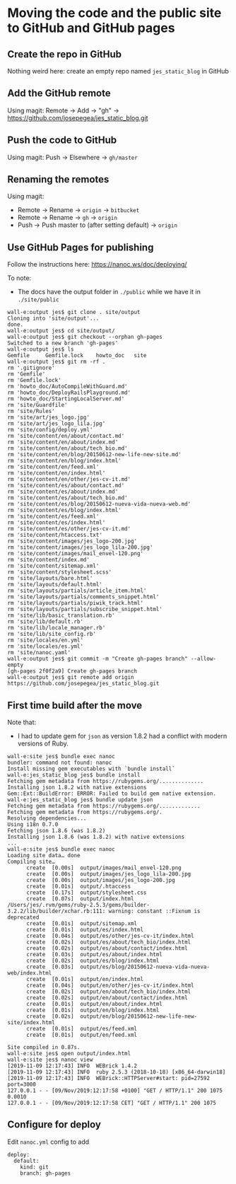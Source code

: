 # Moving the code and the public site to GitHub and GitHub pages

## Create the repo in GitHub

Nothing weird here: create an empty repo named `jes_static_blog` in GitHub

## Add the GitHub remote

Using magit: Remote -> Add -> "gh" -> https://github.com/josepegea/jes_static_blog.git

## Push the code to GitHub

Using magit: Push -> Elsewhere -> `gh/master`

## Renaming the remotes

Using magit:

- Remote -> Rename -> `origin` -> `bitbucket`
- Remote -> Rename -> `gh` -> `origin`
- Push -> Push master to (after setting default) -> `origin`

## Use GitHub Pages for publishing

Follow the instructions here: https://nanoc.ws/doc/deploying/

To note:

- The docs have the output folder in `./public` while we have it in `./site/public`

```
wall-e:output jes$ git clone . site/output
Cloning into 'site/output'...
done.
wall-e:output jes$ cd site/output/
wall-e:output jes$ git checkout --orphan gh-pages
Switched to a new branch 'gh-pages'
wall-e:output jes$ ls
Gemfile		Gemfile.lock	howto_doc	site
wall-e:output jes$ git rm -rf .
rm '.gitignore'
rm 'Gemfile'
rm 'Gemfile.lock'
rm 'howto_doc/AutoCompileWithGuard.md'
rm 'howto_doc/DeployRailsPlayground.md'
rm 'howto_doc/StartingLocalServer.md'
rm 'site/Guardfile'
rm 'site/Rules'
rm 'site/art/jes_logo.jpg'
rm 'site/art/jes_logo_lila.jpg'
rm 'site/config/deploy.yml'
rm 'site/content/en/about/contact.md'
rm 'site/content/en/about/index.md'
rm 'site/content/en/about/tech_bio.md'
rm 'site/content/en/blog/20150612-new-life-new-site.md'
rm 'site/content/en/blog/index.html'
rm 'site/content/en/feed.xml'
rm 'site/content/en/index.html'
rm 'site/content/en/other/jes-cv-it.md'
rm 'site/content/es/about/contact.md'
rm 'site/content/es/about/index.md'
rm 'site/content/es/about/tech_bio.md'
rm 'site/content/es/blog/20150612-nueva-vida-nueva-web.md'
rm 'site/content/es/blog/index.html'
rm 'site/content/es/feed.xml'
rm 'site/content/es/index.html'
rm 'site/content/es/other/jes-cv-it.md'
rm 'site/content/htaccess.txt'
rm 'site/content/images/jes_logo-200.jpg'
rm 'site/content/images/jes_logo_lila-200.jpg'
rm 'site/content/images/mail_envel-120.png'
rm 'site/content/index.md'
rm 'site/content/sitemap.xml'
rm 'site/content/stylesheet.scss'
rm 'site/layouts/bare.html'
rm 'site/layouts/default.html'
rm 'site/layouts/partials/article_item.html'
rm 'site/layouts/partials/comments_snippet.html'
rm 'site/layouts/partials/piwik_track.html'
rm 'site/layouts/partials/subscribe_snippet.html'
rm 'site/lib/basic_translation.rb'
rm 'site/lib/default.rb'
rm 'site/lib/locale_manager.rb'
rm 'site/lib/site_config.rb'
rm 'site/locales/en.yml'
rm 'site/locales/es.yml'
rm 'site/nanoc.yaml'
wall-e:output jes$ git commit -m "Create gh-pages branch" --allow-empty
[gh-pages 2f0f2a9] Create gh-pages branch
wall-e:output jes$ git remote add origin https://github.com/josepegea/jes_static_blog.git
```

## First time build after the move

Note that:

- I had to update gem for `json` as version 1.8.2 had a conflict with modern versions of Ruby.

```
wall-e:site jes$ bundle exec nanoc
bundler: command not found: nanoc
Install missing gem executables with `bundle install`
wall-e:jes_static_blog jes$ bundle install
Fetching gem metadata from https://rubygems.org/..............
Installing json 1.8.2 with native extensions
Gem::Ext::BuildError: ERROR: Failed to build gem native extension.
wall-e:jes_static_blog jes$ bundle update json
Fetching gem metadata from https://rubygems.org/.............
Fetching gem metadata from https://rubygems.org/.
Resolving dependencies...
Using i18n 0.7.0
Fetching json 1.8.6 (was 1.8.2)
Installing json 1.8.6 (was 1.8.2) with native extensions
...
wall-e:site jes$ bundle exec nanoc
Loading site data… done
Compiling site…
      create  [0.00s]  output/images/mail_envel-120.png
      create  [0.00s]  output/images/jes_logo_lila-200.jpg
      create  [0.00s]  output/images/jes_logo-200.jpg
      create  [0.01s]  output/.htaccess
      create  [0.17s]  output/stylesheet.css
      create  [0.07s]  output/index.html
/Users/jes/.rvm/gems/ruby-2.5.3/gems/builder-3.2.2/lib/builder/xchar.rb:111: warning: constant ::Fixnum is deprecated
      create  [0.01s]  output/sitemap.xml
      create  [0.01s]  output/es/index.html
      create  [0.04s]  output/es/other/jes-cv-it/index.html
      create  [0.02s]  output/es/about/tech_bio/index.html
      create  [0.02s]  output/es/about/contact/index.html
      create  [0.03s]  output/es/about/index.html
      create  [0.02s]  output/es/blog/index.html
      create  [0.03s]  output/es/blog/20150612-nueva-vida-nueva-web/index.html
      create  [0.01s]  output/en/index.html
      create  [0.04s]  output/en/other/jes-cv-it/index.html
      create  [0.02s]  output/en/about/tech_bio/index.html
      create  [0.02s]  output/en/about/contact/index.html
      create  [0.01s]  output/en/about/index.html
      create  [0.01s]  output/en/blog/index.html
      create  [0.02s]  output/en/blog/20150612-new-life-new-site/index.html
      create  [0.01s]  output/es/feed.xml
      create  [0.01s]  output/en/feed.xml

Site compiled in 0.87s.
wall-e:site jes$ open output/index.html
wall-e:site jes$ nanoc view
[2019-11-09 12:17:43] INFO  WEBrick 1.4.2
[2019-11-09 12:17:43] INFO  ruby 2.5.3 (2018-10-18) [x86_64-darwin18]
[2019-11-09 12:17:43] INFO  WEBrick::HTTPServer#start: pid=27592 port=3000
127.0.0.1 - - [09/Nov/2019:12:17:58 +0100] "GET / HTTP/1.1" 200 1075 0.0010
127.0.0.1 - - [09/Nov/2019:12:17:58 CET] "GET / HTTP/1.1" 200 1075
```

## Configure for deploy

Edit `nanoc.yml` config to add

```
deploy:
  default:
    kind: git
    branch: gh-pages
```

